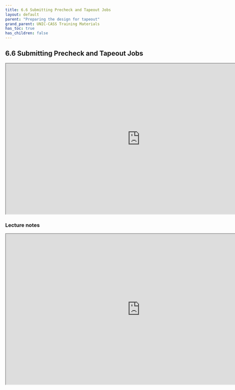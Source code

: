 ```yaml
---
title: 6.6 Submitting Precheck and Tapeout Jobs
layout: default
parent: "Preparing the design for tapeout"
grand_parent: UNIC-CASS Training Materials
has_toc: true
has_children: false
---
```


## 6.6 Submitting Precheck and Tapeout Jobs
<iframe src="https://drive.google.com/file/d/172O_DJxMndwpVwh0E2xp6wXXQGRM2Q8Q/preview" width="854" height="480" allow="autoplay"></iframe>

### Lecture notes
<iframe src="https://docs.google.com/document/d/e/2PACX-1vRlTNfFuk7o1TnypnZvL8s78EsF9Y0b4LeSoEMvYcxrIultJEyoaj3JODnRdyZLYq3UMy_6LR75fKu9/pub?embedded=true" width="854" height="480"></iframe>

